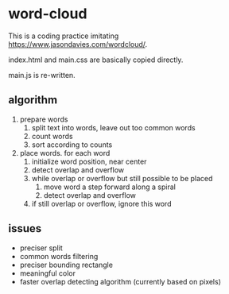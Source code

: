 # word-cloud

This is a coding practice imitating https://www.jasondavies.com/wordcloud/.

index.html and main.css are basically copied directly. 

main.js is re-written. 

## algorithm

1. prepare words
   1. split text into words, leave out too common words
   2. count words
   3. sort according to counts
2. place words. for each word
   1. initialize word position, near center
   2. detect overlap and overflow
   3. while overlap or overflow but still possible to be placed
      1. move word a step forward along a spiral
      2. detect overlap and overflow
   4. if still overlap or overflow, ignore this word

## issues

* preciser split
* common words filtering
* preciser bounding rectangle
* meaningful color
* faster overlap detecting algorithm (currently based on pixels)